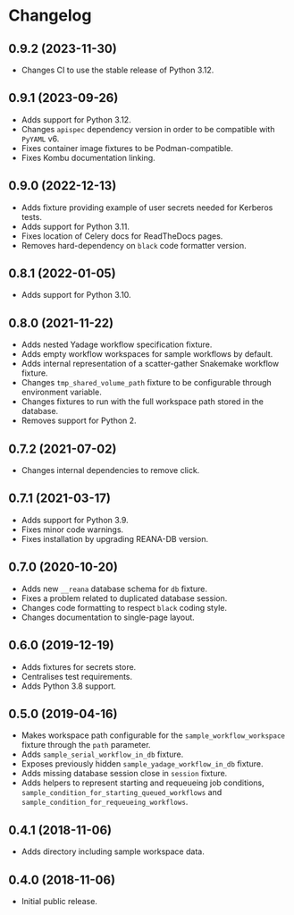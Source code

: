# Changelog

## 0.9.2 (2023-11-30)

- Changes CI to use the stable release of Python 3.12.

## 0.9.1 (2023-09-26)

- Adds support for Python 3.12.
- Changes `apispec` dependency version in order to be compatible with `PyYAML` v6.
- Fixes container image fixtures to be Podman-compatible.
- Fixes Kombu documentation linking.

## 0.9.0 (2022-12-13)

- Adds fixture providing example of user secrets needed for Kerberos tests.
- Adds support for Python 3.11.
- Fixes location of Celery docs for ReadTheDocs pages.
- Removes hard-dependency on `black` code formatter version.

## 0.8.1 (2022-01-05)

- Adds support for Python 3.10.

## 0.8.0 (2021-11-22)

- Adds nested Yadage workflow specification fixture.
- Adds empty workflow workspaces for sample workflows by default.
- Adds internal representation of a scatter-gather Snakemake workflow fixture.
- Changes `tmp_shared_volume_path` fixture to be configurable through environment variable.
- Changes fixtures to run with the full workspace path stored in the database.
- Removes support for Python 2.

## 0.7.2 (2021-07-02)

- Changes internal dependencies to remove click.

## 0.7.1 (2021-03-17)

- Adds support for Python 3.9.
- Fixes minor code warnings.
- Fixes installation by upgrading REANA-DB version.

## 0.7.0 (2020-10-20)

- Adds new `__reana` database schema for `db` fixture.
- Fixes a problem related to duplicated database session.
- Changes code formatting to respect `black` coding style.
- Changes documentation to single-page layout.

## 0.6.0 (2019-12-19)

- Adds fixtures for secrets store.
- Centralises test requirements.
- Adds Python 3.8 support.

## 0.5.0 (2019-04-16)

- Makes workspace path configurable for the `sample_workflow_workspace`
  fixture through the `path` parameter.
- Adds `sample_serial_workflow_in_db` fixture.
- Exposes previously hidden `sample_yadage_workflow_in_db` fixture.
- Adds missing database session close in `session` fixture.
- Adds helpers to represent starting and requeueing job conditions,
  `sample_condition_for_starting_queued_workflows` and
  `sample_condition_for_requeueing_workflows`.

## 0.4.1 (2018-11-06)

- Adds directory including sample workspace data.

## 0.4.0 (2018-11-06)

- Initial public release.

